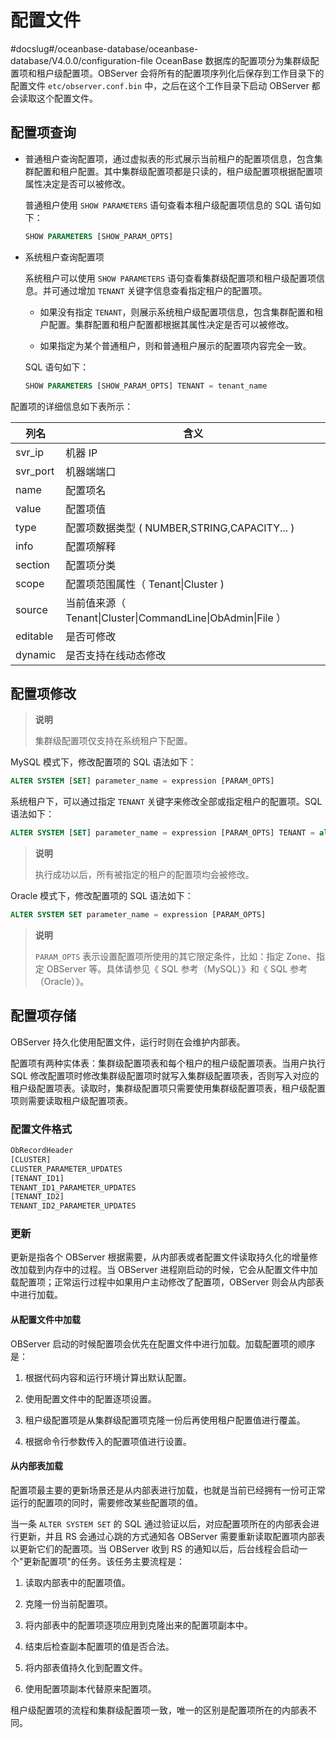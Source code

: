 # 配置文件
#docslug#/oceanbase-database/oceanbase-database/V4.0.0/configuration-file
OceanBase 数据库的配置项分为集群级配置项和租户级配置项。OBServer 会将所有的配置项序列化后保存到工作目录下的配置文件 `etc/observer.conf.bin` 中，之后在这个工作目录下启动 OBServer 都会读取这个配置文件。

## 配置项查询

* 普通租户查询配置项，通过虚拟表的形式展示当前租户的配置项信息，包含集群配置和租户配置。其中集群级配置项都是只读的，租户级配置项根据配置项属性决定是否可以被修改。

  普通租户使用 `SHOW PARAMETERS` 语句查看本租户级配置项信息的 SQL 语句如下：

  ```sql
  SHOW PARAMETERS [SHOW_PARAM_OPTS]
  ```

* 系统租户查询配置项

  系统租户可以使用 `SHOW PARAMETERS` 语句查看集群级配置项和租户级配置项信息。并可通过增加 `TENANT` 关键字信息查看指定租户的配置项。
  * 如果没有指定 `TENANT`，则展示系统租户级配置项信息，包含集群配置和租户配置。集群配置和租户配置都根据其属性决定是否可以被修改。

  * 如果指定为某个普通租户，则和普通租户展示的配置项内容完全一致。

  SQL 语句如下：

  ```sql
  SHOW PARAMETERS [SHOW_PARAM_OPTS] TENANT = tenant_name
  ```

配置项的详细信息如下表所示：

|    列名    |                          含义                          |
|----------|------------------------------------------------------|
| svr_ip   | 机器 IP                                                |
| svr_port | 机器端端口                                                |
| name     | 配置项名                                                 |
| value    | 配置项值                                                 |
| type     | 配置项数据类型 ( NUMBER,STRING,CAPACITY... )                |
| info     | 配置项解释                                                |
| section  | 配置项分类                                                |
| scope    | 配置项范围属性（ Tenant\|Cluster )                           |
| source   | 当前值来源（ Tenant\|Cluster\|CommandLine\|ObAdmin\|File ） |
| editable | 是否可修改                                                |
| dynamic  | 是否支持在线动态修改                                           |

## 配置项修改

>**说明**
>
>集群级配置项仅支持在系统租户下配置。

MySQL 模式下，修改配置项的 SQL 语法如下：

```sql
ALTER SYSTEM [SET] parameter_name = expression [PARAM_OPTS]
```

系统租户下，可以通过指定 `TENANT` 关键字来修改全部或指定租户的配置项。SQL 语法如下：

```sql
ALTER SYSTEM [SET] parameter_name = expression [PARAM_OPTS] TENANT = all|tenant_name
```

>**说明**
>
>执行成功以后，所有被指定的租户的配置项均会被修改。

Oracle 模式下，修改配置项的 SQL 语法如下：

```sql
ALTER SYSTEM SET parameter_name = expression [PARAM_OPTS]
```

>**说明**
>
>`PARAM_OPTS` 表示设置配置项所使用的其它限定条件，比如：指定 Zone、指定 OBServer 等。具体请参见《 SQL 参考（MySQL）》和《 SQL 参考（Oracle）》。

## 配置项存储

OBServer 持久化使用配置文件，运行时则在会维护内部表。

配置项有两种实体表：集群级配置项表和每个租户的租户级配置项表。当用户执行 SQL 修改配置项时修改集群级配置项时就写入集群级配置项表，否则写入对应的租户级配置项表。读取时，集群级配置项只需要使用集群级配置项表，租户级配置项则需要读取租户级配置项表。

### 配置文件格式

```javascript
ObRecordHeader
[CLUSTER]
CLUSTER_PARAMETER_UPDATES
[TENANT_ID1]
TENANT_ID1_PARAMETER_UPDATES
[TENANT_ID2]
TENANT_ID2_PARAMETER_UPDATES
```

### 更新

更新是指各个 OBServer 根据需要，从内部表或者配置文件读取持久化的增量修改加载到内存中的过程。当 OBServer 进程刚启动的时候，它会从配置文件中加载配置项；正常运行过程中如果用户主动修改了配置项，OBServer 则会从内部表中进行加载。

#### **从配置文件中加载**

OBServer 启动的时候配置项会优先在配置文件中进行加载。加载配置项的顺序是：

1. 根据代码内容和运行环境计算出默认配置。

2. 使用配置文件中的配置逐项设置。

3. 租户级配置项是从集群级配置项克隆一份后再使用租户配置值进行覆盖。

4. 根据命令行参数传入的配置项值进行设置。

#### **从内部表加载**

配置项最主要的更新场景还是从内部表进行加载，也就是当前已经拥有一份可正常运行的配置项的同时，需要修改某些配置项的值。

当一条 `ALTER SYSTEM SET` 的 SQL 通过验证以后，对应配置项所在的内部表会进行更新，并且 RS 会通过心跳的方式通知各 OBServer 需要重新读取配置项内部表以更新它们的配置项。当 OBServer 收到 RS 的通知以后，后台线程会启动一个"更新配置项"的任务。该任务主要流程是：

1. 读取内部表中的配置项值。

2. 克隆一份当前配置项。

3. 将内部表中的配置项逐项应用到克隆出来的配置项副本中。

4. 结束后检查副本配置项的值是否合法。

5. 将内部表值持久化到配置文件。

6. 使用配置项副本代替原来配置项。

租户级配置项的流程和集群级配置项一致，唯一的区别是配置项所在的内部表不同。
